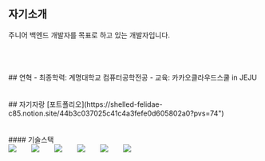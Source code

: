## 자기소개
주니어 백엔드 개발자를 목표로 하고 있는 개발자입니다.

<br />
<br />
<br />
## 연혁
- 최종학력: 계명대학교 컴퓨터공학전공
- 교육: 카카오클라우드스쿨 in JEJU
<br />
<br />
<br />
## 자기자랑
[포트폴리오](https://shelled-felidae-c85.notion.site/44b3c037025c41c4a3fefe0d605802a0?pvs=74")
<br />
<br />
<br />
#### 기술스택
<div style="display:flex;gap:30px;flex-wrap:wrap;">
  <img src="https://img.shields.io/badge/js-F7DF1E?style=for-the-badge&logo=javascript&logoColor=black">
  <img src="https://img.shields.io/badge/ts-3178C6?style=for-the-badge&logo=typescript&logoColor=white">
  <img src="https://img.shields.io/badge/express-000000?style=for-the-badge&logo=express&logoColor=white">
  <img src="https://img.shields.io/badge/MySQL-4479A1?style=for-the-badge&logo=mysql&logoColor=white">
  <img src="https://img.shields.io/badge/Docker-2496ED?style=for-the-badge&logo=Docker&logoColor=white">
  <img src="https://img.shields.io/badge/AWS-232F3E?style=for-the-badge&logo=amazonaws&logoColor=white">
</div>
<br />
<br />
<br />
